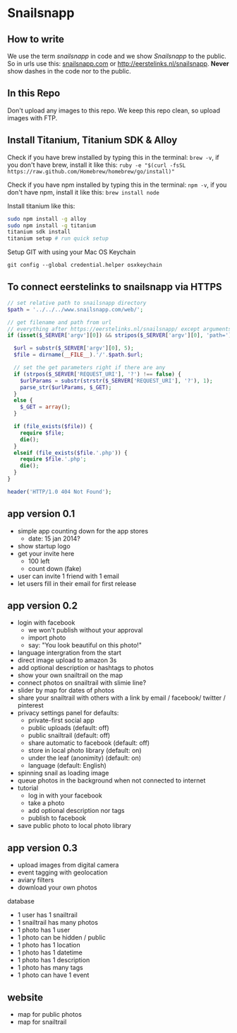 Snailsnapp
==========

How to write
------------

We use the term _snailsnapp_ in code and we show _Snailsnapp_ to the public. So in urls use this: [snailsnapp.com](http://snailsnapp.com) or http://eerstelinks.nl/snailsnapp. __Never__ show dashes in the code nor to the public.


In this Repo
------------

Don't upload any images to this repo. We keep this repo clean, so upload images with FTP.


Install Titanium, Titanium SDK & Alloy
--------------------------------------

Check if you have brew installed by typing this in the terminal: `brew -v`, if you don't have brew, install it like this: `ruby -e "$(curl -fsSL https://raw.github.com/Homebrew/homebrew/go/install)"`

Check if you have npm installed by typing this in the terminal: `npm -v`, if you don't have npm, install it like this: `brew install node`

Install titanium like this:
```bash
sudo npm install -g alloy
sudo npm install -g titanium
titanium sdk install
titanium setup # run quick setup
```

Setup GIT with using your Mac OS Keychain
```git
git config --global credential.helper osxkeychain
```

To connect eerstelinks to snailsnapp via HTTPS
----------------------------------------------

```php
// set relative path to snailsnapp directory
$path = '../../../www.snailsnapp.com/web/';

// get filename and path from url
// everything after https://eerstelinks.nl/snailsnapp/ except arguments (eg. ?foo=bar)
if (isset($_SERVER['argv'][0]) && stripos($_SERVER['argv'][0], 'path=') === 0) {

  $url = substr($_SERVER['argv'][0], 5);
  $file = dirname(__FILE__).'/'.$path.$url;

  // set the get parameters right if there are any
  if (strpos($_SERVER['REQUEST_URI'], '?') !== false) {
    $urlParams = substr(strstr($_SERVER['REQUEST_URI'], '?'), 1);
    parse_str($urlParams, $_GET);
  }
  else {
    $_GET = array();
  }

  if (file_exists($file)) {
    require $file;
    die();
  }
  elseif (file_exists($file.'.php')) {
    require $file.'.php';
    die();
  }
}

header('HTTP/1.0 404 Not Found');
```

app version 0.1
---------------

* simple app counting down for the app stores
  - date: 15 jan 2014?
* show startup logo
* get your invite here
  - 100 left
  - count down (fake)
* user can invite 1 friend with 1 email
* let users fill in their email for first release


app version 0.2
---------------

* login with facebook
  - we won't publish without your approval
  - import photo
  - say: "You look beautiful on this photo!"
* language intergration from the start
* direct image upload to amazon 3s
* add optional description or hashtags to photos
* show your own snailtrail on the map
* connect photos on snailtrail with slimie line?
* slider by map for dates of photos
* share your snailtrail with others with a link by email / facebook/ twitter / pinterest
* privacy settings panel for defaults:
  - private-first social app
  - public uploads (default: off)
  - public snailtrail (default: off)
  - share automatic to facebook (default: off)
  - store in local photo library (default: on)
  - under the leaf (anonimity) (default: on)
  - language (default: English)
* spinning snail as loading image
* queue photos in the background when not connected to internet
* tutorial
  - log in with your facebook
  - take a photo
  - add optional description nor tags
  - publish to facebook
* save public photo to local photo library


app version 0.3
---------------

* upload images from digital camera
* event tagging with geolocation
* aviary filters
* download your own photos


database

* 1 user has 1 snailtrail
* 1 snailtrail has many photos
* 1 photo has 1 user
* 1 photo can be hidden / public
* 1 photo has 1 location
* 1 photo has 1 datetime
* 1 photo has 1 description
* 1 photo has many tags
* 1 photo can have 1 event


website
-------

* map for public photos
* map for snailtrail